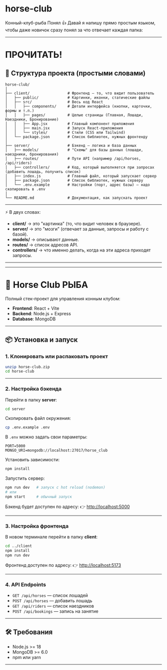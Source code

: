 # horse-club
Конный-клуб-рыба
Понял 👍 Давай я напишу прямо простым языком, чтобы даже новичок сразу понял за что отвечает каждая папка:

---
# ПРОЧИТАТЬ!
## 📂 Структура проекта (простыми словами)

```
horse-club/
│
├── client/                 # Фронтенд — то, что видит пользователь
│   ├── public/             # Картинки, иконки, статические файлы
│   ├── src/                # Весь код React
│   │   ├── components/     # Детали интерфейса (кнопки, карточки, формы и т.п.)
│   │   ├── pages/          # Целые страницы (Главная, Лошади, Наездники, Бронирование)
│   │   ├── App.jsx         # Главный компонент приложения
│   │   ├── main.jsx        # Запуск React-приложения
│   │   └── styles/         # Стили (CSS или Tailwind)
│   └── package.json        # Список библиотек, нужных фронтенду
│
├── server/                 # Бэкенд — логика и база данных
│   ├── models/             # "Схемы" для базы данных (лошади, наездники, бронирования)
│   ├── routes/             # Пути API (например /api/horses, /api/riders)
│   ├── controllers/        # Код, который выполняется при запросах (добавить лошадь, получить список)
│   ├── index.js            # Главный файл, который запускает сервер
│   ├── package.json        # Список библиотек, нужных серверу
│   └── .env.example        # Настройки (порт, адрес базы) — надо скопировать в .env
│
└── README.md               # Документация, как запускать проект
```

---

⚡ В двух словах:

* **client/** → это "картинка" (то, что видит человек в браузере).
* **server/** → это "мозги" (отвечает за данные, запросы и работу с базой).
* **models/** → описывают данные.
* **routes/** → список адресов API.
* **controllers/** → что именно делать, когда на эти адреса приходят запросы.

---

---

# 🐎 Horse Club РЫБА

Полный стек-проект для управления конным клубом:

* **Frontend**: React + Vite
* **Backend**: Node.js + Express
* **Database**: MongoDB

---

## 📦 Установка и запуск

### 1. Клонировать или распаковать проект

```bash
unzip horse-club.zip
cd horse-club
```

---

### 2. Настройка бэкенда

Перейти в папку **server**:

```bash
cd server
```

Скопировать файл окружения:

```bash
cp .env.example .env
```

В `.env` можно задать свои параметры:

```env
PORT=5000
MONGO_URI=mongodb://localhost:27017/horse_club
```

Установить зависимости:

```bash
npm install
```

Запустить сервер:

```bash
npm run dev   # запуск с hot reload (nodemon)
# или
npm start     # обычный запуск
```

Бэкенд будет доступен по адресу:
👉 [http://localhost:5000](http://localhost:5000)

---

### 3. Настройка фронтенда

В новом терминале перейти в папку **client**:

```bash
cd ../client
npm install
npm run dev
```

Фронтенд доступен по адресу:
👉 [http://localhost:5173](http://localhost:5173)

---

### 4. API Endpoints

* `GET /api/horses` — список лошадей
* `POST /api/horses` — добавить лошадь
* `GET /api/riders` — список наездников
* `POST /api/bookings` — запись на занятие

---

## 🛠 Требования

* Node.js >= 18
* MongoDB >= 6.0
* npm или yarn

---
